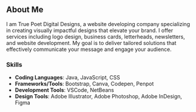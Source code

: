 ## About Me

I am True Poet Digital Designs, a website developing company specializing in creating visually impactful designs that elevate your brand. I offer services including logo design, business cards, letterheads, newsletters, and website development. My goal is to deliver tailored solutions that effectively communicate your message and engage your audience.

### Skills
- **Coding Languages**: Java, JavaScript, CSS
- **Frameworks/Tools**: Bootstrap, Canva, Codepen, Penpot
- **Development Tools**: VSCode, NetBeans
- **Design Tools**: Adobe Illustrator, Adobe Photoshop, Adobe InDesign, Figma
